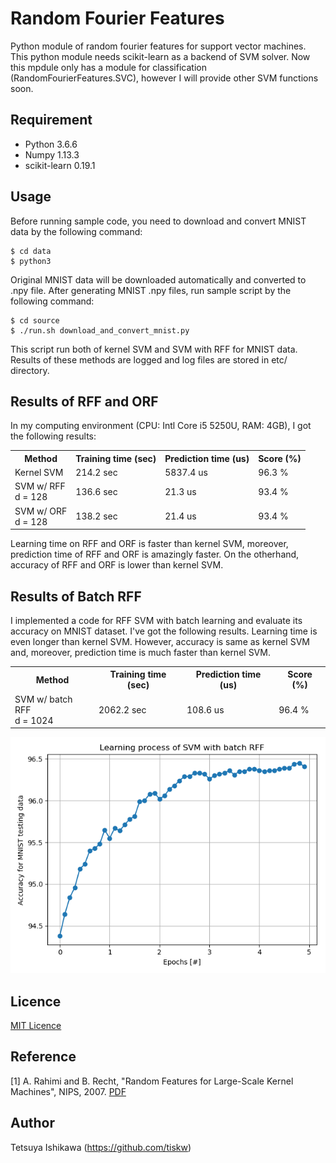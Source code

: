Random Fourier Features
====

Python module of random fourier features for support vector machines.
This python module needs scikit-learn as a backend of SVM solver.
Now this mpdule only has a module for classification (RandomFourierFeatures.SVC),
however I will provide other SVM functions soon.

## Requirement

- Python 3.6.6
- Numpy 1.13.3
- scikit-learn 0.19.1

## Usage

Before running sample code, you need to download and convert MNIST data by the following command:

    $ cd data
    $ python3 

Original MNIST data will be downloaded automatically and converted to .npy file.
After generating MNIST .npy files, run sample script by the following command:

    $ cd source
    $ ./run.sh download_and_convert_mnist.py

This script run both of kernel SVM and SVM with RFF for MNIST data.
Results of these methods are logged and log files are stored in etc/ directory.

## Results of RFF and ORF

In my computing environment (CPU: Intl Core i5 5250U, RAM: 4GB), I got the following results:

<table align="center"><tr>
  <th>Method</th><th>Training time (sec)</th><th>Prediction time (us)</th><th>Score (%)</th>
</tr><tr>
  <td>Kernel SVM</td>
  <td>214.2 sec</td>
  <td>5837.4 us</td>
  <td>96.3 %</td>
</tr><tr>
  <td>SVM w/ RFF <br/> d = 128</td>
  <td>136.6 sec</td>
  <td>21.3 us</td>
  <td>93.4 %</td>
</tr><tr>
  <td>SVM w/ ORF <br> d = 128</td>
  <td>138.2 sec</td>
  <td>21.4 us</td>
  <td>93.4 %</td>
</tr></table>

Learning time on RFF and ORF is faster than kernel SVM, moreover, prediction time of RFF and ORF is amazingly faster.
On the otherhand, accuracy of RFF and ORF is lower than kernel SVM.

## Results of Batch RFF

I implemented a code for RFF SVM with batch learning and evaluate its accuracy on MNIST dataset.
I've got the following results. Learning time is even longer than kernel SVM.
However, accuracy is same as kernel SVM and, moreover, prediction time is much faster than kernel SVM.

<table><tr>
  <th>Method</th><th>Training time (sec)</th><th>Prediction time (us)</th><th>Score (%)</th>
</tr><tr>
  <td>SVM w/ batch RFF <br/> d = 1024</td>
  <td>2062.2 sec</td>
  <td>108.6 us</td>
  <td>96.4 %</td>
</tr></table>

<p align="center">
  <img src="./etc/output_main_rff_batch_plot.png" alt="Accuracy for each epochs in SVM with batch RFF" />
</p>

## Licence

[MIT Licence](https://opensource.org/licenses/mit-license.php)

## Reference

[1] A. Rahimi and B. Recht, "Random Features for Large-Scale Kernel Machines", NIPS, 2007.
[PDF](https://papers.nips.cc/paper/3182-random-features-for-large-scale-kernel-machines.pdf)

## Author

Tetsuya Ishikawa (https://github.com/tiskw)

